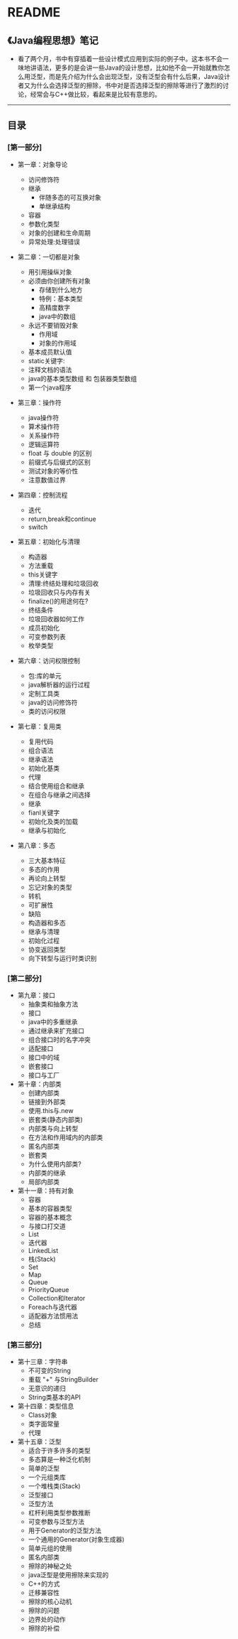 README
===========================
## 《Java编程思想》笔记
* 看了两个月，书中有穿插着一些设计模式应用到实际的例子中。这本书不会一味地讲语法，更多的是会讲一些Java的设计思想，比如他不会一开始就教你怎么用泛型，而是先介绍为什么会出现泛型，没有泛型会有什么后果，Java设计者又为什么会选择泛型的擦除，书中对是否选择泛型的擦除等进行了激烈的讨论，经常会与C++做比较，看起来是比较有意思的。

****
## 目录

### [第一部分]
 * 第一章：对象导论
	 * 访问修饰符
	 * 继承
		 * 伴随多态的可互换对象
		 * 单继承结构
 	* 容器
	* 参数化类型
 	* 对象的创建和生命周期
 	* 异常处理:处理错误
 
 * 第二章：一切都是对象
	 * 用引用操纵对象
	 * 必须由你创建所有对象
		 * 存储到什么地方
		 *  特例：基本类型
		 * 高精度数字
		 * java中的数组
	* 永远不要销毁对象
		* 作用域
		* 对象的作用域
	* 基本成员默认值
	* static关键字:
	* 注释文档的语法
	* java的基本类型数组 和 包装器类型数组
	* 第一个java程序
 * 第三章：操作符
	 * java操作符
	 * 算术操作符
	 * 关系操作符
	 * 逻辑运算符
	 * float 与 double 的区别 
	 * 前缀式与后缀式的区别
	 * 测试对象的等价性
	 * 注意数值过界
 * 第四章：控制流程
	 * 迭代
	 * return,break和continue
	 * switch
 * 第五章：初始化与清理
	 * 构造器
	 * 方法重载
	 * this关键字
	 * 清理:终结处理和垃圾回收
	 * 垃圾回收只与内存有关
	 * finalize()的用途何在?
	 * 终结条件
	 * 垃圾回收器如何工作
	 * 成员初始化
	 * 可变参数列表
	 * 枚举类型
 * 第六章：访问权限控制
	 * 包:库的单元
	 * java解析器的运行过程
	 * 定制工具类
	 * java的访问修饰符
	 * 类的访问权限
 * 第七章：复用类
	 * 复用代码
	 * 组合语法
	 * 继承语法
	 * 初始化基类
	 * 代理
	 * 结合使用组合和继承
	 * 在组合与继承之间选择
	 * 继承
	 * fianl关键字 
	 * 初始化及类的加载
	 * 继承与初始化
 * 第八章：多态
	 * 三大基本特征
	 * 多态的作用
	 * 再论向上转型
	 * 忘记对象的类型
	 * 转机
	 * 可扩展性
	 * 缺陷
	 * 构造器和多态
	 * 继承与清理
	 * 初始化过程
	 * 协变返回类型
	 * 向下转型与运行时类识别
### [第二部分]
 * 第九章：接口
	 * 抽象类和抽象方法
	 * 接口
	 * java中的多重继承
	 * 通过继承来扩充接口
	 * 组合接口时的名字冲突
	 * 适配接口
	 * 接口中的域
	 * 嵌套接口
	 * 接口与工厂
 * 第十章：内部类
	 * 创建内部类
	 * 链接到外部类
	 * 使用.this与.new
	 * 嵌套类(静态内部类)
	 * 内部类与向上转型
	 * 在方法和作用域内的内部类
	 * 匿名内部类
	 * 嵌套类
	 * 为什么使用内部类?
	 * 内部类的继承
	 * 局部内部类
 * 第十一章：持有对象
	 * 容器
	 * 基本的容器类型
	 * 容器的基本概念
	 * 与接口打交道
	 * List
	 * 迭代器
	 * LinkedList
	 * 栈(Stack)
	 * Set
	 * Map
	 * Queue
	 * PriorityQueue
	 * Collection和Iterator
	 * Foreach与迭代器
	 * 适配器方法惯用法
	 * 总结
### [第三部分]
 * 第十三章：字符串
	 * 不可变的String
	 * 重载 "+" 与StringBuilder 
	 * 无意识的递归
	 * String类基本的API
 * 第十四章：类型信息
	 * Class对象
	 * 类字面常量
	 * 代理
 * 第十五章：泛型
	 * 适合于许多许多的类型
	 * 多态算是一种泛化机制
	 * 简单的泛型
	 * 一个元组类库
	 * 一个堆栈类(Stack)
	 * 泛型接口
	 * 泛型方法
	 * 杠杆利用类型参数推断
	 * 可变参数与泛型方法
	 * 用于Generator的泛型方法
	 * 一个通用的Generator(对象生成器)
	 * 简单元组的使用
	 * 匿名内部类
	 * 擦除的神秘之处
	 * java泛型是使用擦除来实现的
	 * C++的方式
	 * 迁移兼容性
	 * 擦除的核心动机
	 * 擦除的问题
	 * 边界处的动作
	 * 擦除的补偿
	
